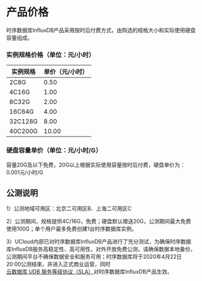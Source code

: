 # 产品价格

时序数据库InfluxDB产品采用按时后付费方式，由购选的规格大小和实际使用硬盘容量组成。

### 实例规格价格（单位：元/小时）

|实例规格|单价（元/小时） |
| ----------- | ---------- |
| 2C8G | 0.50 |
| 4C16G | 1.00 |
| 8C32G | 2.00 |
| 16C64G | 4.00 |
| 32C128G | 8.00 |
| 40C200G | 10.00 |

### 硬盘容量单价（单位：元/小时/G）

容量20G及以下免费，20G以上根据实际使用容量按时后付费，硬盘单价为：0.001元/小时/G

## 公测说明

1）公测地域可用区：北京二可用区B、上海二可用区C

2）公测期间，规格提供4C/16G，免费；硬盘默认赠送20G，公测期间最大免费使用100G；单个用户最多免费创建1台时序数据库实例。

3）UCloud内部已对时序数据库InfluxDB产品进行了充分测试，为确保时序数据库InfluxDB服务高稳定性、高可用性，对外开放免费公测。请确保数据本地备份，公测期间平台不确保数据安全和服务可用；时序数据库将于2020年4月22日20:00公测结束，并进入正式商业运营，同时[云数据库 UDB 服务等级协议（SLA）](sla/udb_sla)对时序数据库InfluxDB产品生效。
